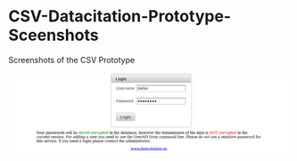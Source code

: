 # CSV-Datacitation-Prototype-Sceenshots
Screenshots of the CSV Prototype

![Alt text](MySQL-Prototype/login.png?raw=true "Login")

